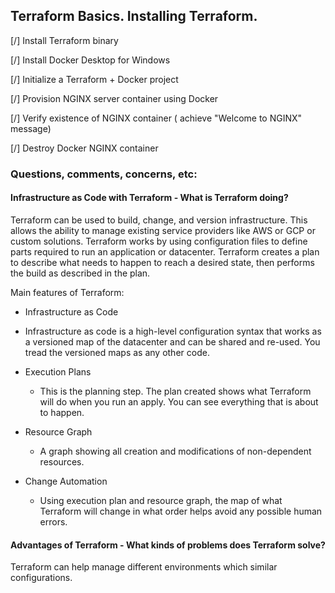 ## Terraform Basics. Installing Terraform.

[/] Install Terraform binary

[/] Install Docker Desktop for Windows

[/] Initialize a Terraform + Docker project

[/] Provision NGINX server container using Docker

[/] Verify existence of NGINX container ( achieve "Welcome to NGINX" message)

[/] Destroy Docker NGINX container

### Questions, comments, concerns, etc:

#### Infrastructure as Code with Terraform - What is Terraform doing?

Terraform can be used to build, change, and version infrastructure. This allows the ability to manage existing service providers like AWS or GCP or custom solutions. Terraform works by using configuration files to define parts required to run an application or datacenter. Terraform creates a plan to describe what needs to happen to reach a desired state, then performs the build as described in the plan.

Main features of Terraform:

* Infrastructure as Code
 - Infrastructure as code is a high-level configuration syntax that works as a versioned map of the datacenter and can be shared and re-used. You tread the versioned maps as any other code.

* Execution Plans
  - This is the planning step. The plan created shows what Terraform will do when you run an apply. You can see everything that is about to happen.

* Resource Graph
  - A graph showing all creation and modifications of non-dependent resources.

* Change Automation
  - Using execution plan and resource graph, the map of what Terraform will change in what order helps avoid any possible human errors.


#### Advantages of Terraform - What kinds of problems does Terraform solve?

Terraform can help manage different environments which similar configurations.
